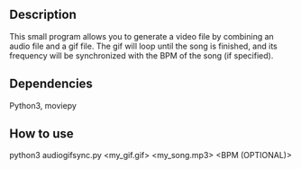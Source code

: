 ## Description

This small program allows you to generate a video file by combining an audio file and a gif file. The gif will loop until the song is finished, and its frequency will be synchronized with the BPM of the song (if specified).

## Dependencies

Python3, moviepy

## How to use 

python3 audiogifsync.py <my_gif.gif> <my_song.mp3> <BPM (OPTIONAL)>
